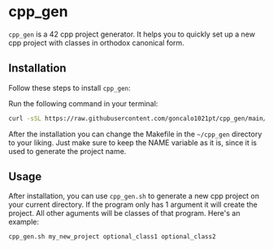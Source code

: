 # cpp_gen

`cpp_gen` is a 42 cpp project generator. It helps you to quickly set up a new cpp project with classes in orthodox canonical form.

## Installation

Follow these steps to install `cpp_gen`:

Run the following command in your terminal:
```bash
curl -sSL https://raw.githubusercontent.com/goncalo1021pt/cpp_gen/main/install.sh | bash
```
After the installation you can change the Makefile in the `~/cpp_gen` directory to your liking.
Just make sure to keep the NAME variable as it is, since it is used to generate the project name.

## Usage

After installation, you can use `cpp_gen.sh` to generate a new cpp project on your current directory. 
If the program only has 1 argument it will create the project. All other aguments will be classes of that program.
Here's an example:

```bash
cpp_gen.sh my_new_project optional_class1 optional_class2
